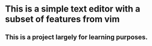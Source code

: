 # This is a simple text editor with a subset of features from vim
## This is a project largely for learning purposes.
